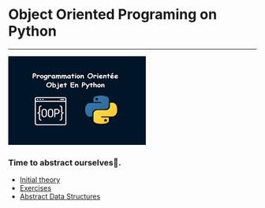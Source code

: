 # Object Oriented Programing on Python
---

![](IMG/oop.png)

### **Time to abstract ourselves👾.**
- [Initial theory](theory)
- [Exercises](POO.ipynb)
- [Abstract Data Structures](EDA)
